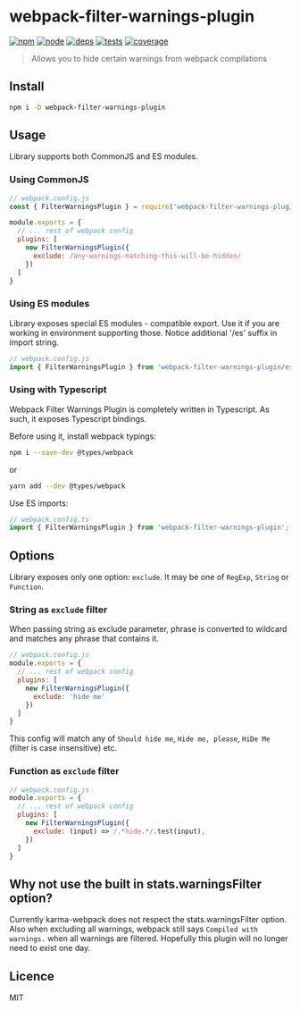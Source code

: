 # webpack-filter-warnings-plugin
[![npm][npm]][npm-url]
[![node][node]][node-url]
[![deps][deps]][deps-url]
[![tests][tests]][tests-url]
[![coverage][cover]][cover-url]

> Allows you to hide certain warnings from webpack compilations

## Install
```bash
npm i -D webpack-filter-warnings-plugin
```

## Usage

Library supports both CommonJS and ES modules.

### Using CommonJS

```js
// webpack.config.js
const { FilterWarningsPlugin } = require('webpack-filter-warnings-plugin');

module.exports = {
  // ... rest of webpack config
  plugins: [
    new FilterWarningsPlugin({ 
      exclude: /any-warnings-matching-this-will-be-hidden/ 
    })
  ]
}
```

### Using ES modules

Library exposes special ES modules - compatible export. Use it if you are working in environment supporting those.
Notice additional '/es' suffix in import string.

```js
// webpack.config.js
import { FilterWarningsPlugin } from 'webpack-filter-warnings-plugin/es';
```

### Using with Typescript

Webpack Filter Warnings Plugin is completely written in Typescript. As such, it exposes Typescript bindings. 

Before using it, install webpack typings:

```bash
npm i --save-dev @types/webpack
```

or

```bash
yarn add --dev @types/webpack
```

Use ES imports:

```typescript
// webpack.config.ts
import { FilterWarningsPlugin } from 'webpack-filter-warnings-plugin';

```

## Options

Library exposes only one option: `exclude`. It may be one of `RegExp`, `String` or `Function`.

### String as `exclude` filter

When passing string as exclude parameter, phrase is converted to wildcard and matches any phrase that contains it.

```js
// webpack.config.js
module.exports = {
  // ... rest of webpack config
  plugins: [
    new FilterWarningsPlugin({ 
      exclude: 'hide me'
    })
  ]
}

```

This config will match any of `Should hide me`, `Hide me, please`, `HiDe Me` (filter is case insensitive) etc.

### Function as `exclude` filter

```js
// webpack.config.js
module.exports = {
  // ... rest of webpack config
  plugins: [
    new FilterWarningsPlugin({ 
      exclude: (input) => /.*hide.*/.test(input),
    })
  ]
}
```

## Why not use the built in stats.warningsFilter option?
Currently karma-webpack does not respect the stats.warningsFilter option. Also when excluding all warnings, webpack still says `Compiled with warnings.` when all warnings are filtered. Hopefully this plugin will no longer need to exist one day.

## Licence
MIT

[npm]: https://img.shields.io/npm/v/webpack-filter-warnings-plugin.svg
[npm-url]: https://npmjs.com/package/webpack-filter-warnings-plugin

[node]: https://img.shields.io/node/v/webpack-filter-warnings-plugin.svg
[node-url]: https://nodejs.org

[deps]: https://david-dm.org/mattlewis92/webpack-filter-warnings-plugin.svg
[deps-url]: https://david-dm.org/mattlewis92/webpack-filter-warnings-plugin

[tests]: http://img.shields.io/travis/mattlewis92/webpack-filter-warnings-plugin.svg
[tests-url]: https://travis-ci.org/mattlewis92/webpack-filter-warnings-plugin

[cover]: https://codecov.io/gh/mattlewis92/webpack-filter-warnings-plugin/branch/master/graph/badge.svg
[cover-url]: https://codecov.io/gh/mattlewis92/webpack-filter-warnings-plugin
